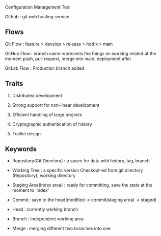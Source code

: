 Configuration Management Tool

Github : git web hosting service

## Flows

Git Flow : feature > develop > release > hotfix > main

GitHub Flow : branch name represents the things on working related at the moment
              push, pull request, merge into main, deployment after

GitLab Flow : Production branch added

## Traits 

1. Distributed development

2. Strong support for non-linear development

3. Efficient handling of large projects

4. Cryptographic authentication of history

5. Toolkit design


## Keywords

 - Repository(Git Directory) : a space for data with history, tag, branch

 - Working Tree : a specific version Checkout-ed from git directory
   (Repository), working directory

 - Staging Area(Index area) : ready for committing, save the state 
   at the moment to 'index'
   
 - Commit : save to the head(modified -> commit(staging area) -> staged)

 - Head : currently working branch

 - Branch : independent working area

 - Merge : merging different two branches into one


